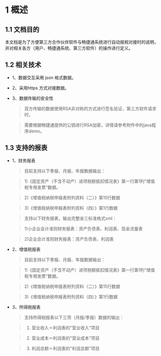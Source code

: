 # 1 概述

## 1.1 文档目的
本文档是为了方便第三方合作伙伴软件与畅捷通系统进行自动报税对接时的说明，并对相关各方（用户、畅捷通系统、第三方软件）的操作进行定义。

## 1.2 相关技术
* 1、数据交互采用 json 格式数据。
* 2、采用https 方式对接数据。
* 3、数据传输的安全性
	
	> 双方传输的数据使用RSA非对称的方式进行签名验证，第三方软件请求时，
	
	> 需要根据畅捷通提供的公钥进行RSA加密，详情请参考附件中的java程序demo。

## 1.3 支持的报表
* 1、财务报表

	> 目前支持以下季报、月报、年报数据输出：
	
	> 1)《固定资产（不含不动产）进项税额抵扣情况表》第一行第1列"增值税专用发票"数据。
	
	> 2)《增值税纳税申报表附列资料（二）》第15行数据
	
	> 3)《增值税纳税申报表附列资料（四）》第1行数据

	> 支持以下财务报表，输出完整金三标准格式xml：
	
	> 1)小企业会计准则财务报表：资产负债表、利润表、现金流量表
	
	> 2)企业会计准则财务报表：资产负债表、利润表
* 2、增值税报表
	
	> 目前支持以下季报、月报、年报数据输出：
	
	> 1)《固定资产（不含不动产）进项税额抵扣情况表》第一行第1列"增值税专用发票"数据。
	
	> 2)《增值税纳税申报表附列资料（二）》第15行数据
	
	> 3)《增值税纳税申报表附列资料（四）》第1行数据
* 3、所得税报表
	>  支持所得税报表以下三项（月报/季报）数据的输出：
	
	> 1) 营业收入＝利润表的"营业收入"项目
	
	> 2) 营业成本＝利润表的"营业成本"项目
	
	> 3) 利润总额＝利润表的"利润总额"项目
